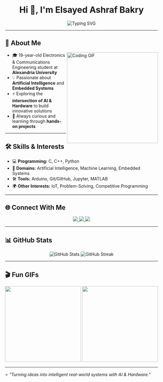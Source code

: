 <!-- Banner / Intro -->
<h1 align="center">Hi 👋, I'm Elsayed Ashraf Bakry</h1>

<p align="center">
  <img src="https://readme-typing-svg.demolab.com?font=Fira+Code&size=22&pause=1000&color=3EF7C3&center=true&vCenter=true&width=600&lines=Electronics+%26+Communications+Engineer;AI+%2B+Embedded+Systems+Enthusiast;Passionate+about+Intelligent+Hardware;Always+Learning+and+Building+Projects" alt="Typing SVG" />
</p>

---

## 🚀 About Me
<img align="right" alt="Coding GIF" width="300" src="https://media.giphy.com/media/qgQUggAC3Pfv687qPC/giphy.gif">

- 🎓 19-year-old Electronics & Communications Engineering student at **Alexandria University**  
- 💡 Passionate about **Artificial Intelligence** and **Embedded Systems**  
- ⚡ Exploring the **intersection of AI & Hardware** to build innovative solutions  
- 🌱 Always curious and learning through **hands-on projects**  

---

## 🛠️ Skills & Interests
- 💻 **Programming:** C, C++, Python  
- 🔬 **Domains:** Artificial Intelligence, Machine Learning, Embedded Systems  
- 🛠️ **Tools:** Arduino, Git/GitHub, Jupyter, MATLAB  
- 🌍 **Other Interests:** IoT, Problem-Solving, Competitive Programming  

---

## 🌐 Connect With Me
<p align="center">
  <a href="https://www.linkedin.com/in/elsayed-ashraf-bakry-ab9b431b4/" target="_blank">
    <img src="https://img.shields.io/badge/LinkedIn-%230077B5.svg?&style=for-the-badge&logo=linkedin&logoColor=white" />
  </a>
  <a href="https://www.kaggle.com/sayedbakry" target="_blank">
    <img src="https://img.shields.io/badge/Kaggle-20BEFF?style=for-the-badge&logo=kaggle&logoColor=white" />
  </a>
  <a href="sayedworkacc@gmail.com">
    <img src="https://img.shields.io/badge/Email-D14836?style=for-the-badge&logo=gmail&logoColor=white" />
  </a>
</p>

---

## 📊 GitHub Stats
<p align="center">
  <img src="https://github-readme-stats.vercel.app/api?username=ExpiredEng&show_icons=true&theme=radical" alt="GitHub Stats" />
  <img src="https://github-readme-streak-stats.herokuapp.com/?user=ExpiredEng&theme=radical" alt="GitHub Streak" />
</p>

---

## 🎬 Fun GIFs
<p align="center">
  <img src="https://media.giphy.com/media/26AHONQ79FdWZhAI0/giphy.gif" width="250" />
  <img src="https://media.giphy.com/media/LMcB8XospGZO8UQq87/giphy.gif" width="250" />
</p>

---

⭐ *"Turning ideas into intelligent real-world systems with AI & Hardware."*

